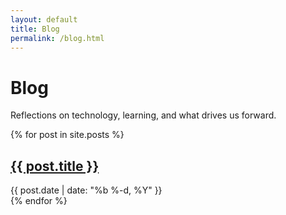 ```yaml
---
layout: default
title: Blog
permalink: /blog.html
---
```


<div class="blog-content">
  <h1>Blog</h1>
  
  <p class="blog-intro">
    Reflections on technology, learning, and what drives us forward.
  </p>
  
  <div class="posts-list">
    {% for post in site.posts %}
      <article class="post-item">
        <h2><a href="{{ post.url }}">{{ post.title }}</a></h2>
        <time class="post-date">{{ post.date | date: "%b %-d, %Y" }}</time>
      </article>
    {% endfor %}
  </div>
</div>